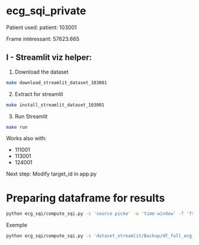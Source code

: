 # ecg_sqi_private

Patient used:
patient: 103001

Frame intéressant:
57623.665

## I - Streamlit viz helper:


1) Download the dataset
```bash
make download_streamlit_dataset_103001
```

2) Extract for streamlit 

```bash
make install_streamlit_dataset_103001
```

3) Run Streamlit

```bash
make run
```

Works also with:
- 111001
- 113001
- 124001

Next step:
Modify target_id in app.py 

# Preparing dataframe for results
```bash
python ecg_sqi/compute_sqi.py -s 'source picke' -w 'time window' -f 'fs' -o 'output_path'
```

Exemple
```bash
python ecg_sqi/compute_sqi.py -s 'dataset_streamlit/Backup/df_full_ecg_data_merge_124001.pkl' -w 3 -f 1000 -o 'notebooks/results_124001_3s.csv'
```